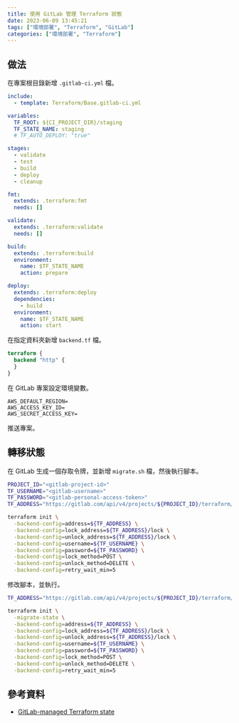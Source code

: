 ```yaml
---
title: 使用 GitLab 管理 Terraform 狀態
date: 2023-06-09 13:45:21
tags: ["環境部署", "Terraform", "GitLab"]
categories: ["環境部署", "Terraform"]
---
```


## 做法

在專案根目錄新增 `.gitlab-ci.yml` 檔。

```yml
include:
  - template: Terraform/Base.gitlab-ci.yml

variables:
  TF_ROOT: ${CI_PROJECT_DIR}/staging
  TF_STATE_NAME: staging
  # TF_AUTO_DEPLOY: "true"

stages:
  - validate
  - test
  - build
  - deploy
  - cleanup

fmt:
  extends: .terraform:fmt
  needs: []

validate:
  extends: .terraform:validate
  needs: []

build:
  extends: .terraform:build
  environment:
    name: $TF_STATE_NAME
    action: prepare

deploy:
  extends: .terraform:deploy
  dependencies:
    - build
  environment:
    name: $TF_STATE_NAME
    action: start
```

在指定資料夾新增 `backend.tf` 檔。

```tf
terraform {
  backend "http" {
  }
}
```

在 GitLab 專案設定環境變數。

```
AWS_DEFAULT_REGION=
AWS_ACCESS_KEY_ID=
AWS_SECRET_ACCESS_KEY=
```

推送專案。

## 轉移狀態

在 GitLab 生成一個存取令牌，並新增 `migrate.sh` 檔，然後執行腳本。

```bash
PROJECT_ID="<gitlab-project-id>"
TF_USERNAME="<gitlab-username>"
TF_PASSWORD="<gitlab-personal-access-token>"
TF_ADDRESS="https://gitlab.com/api/v4/projects/${PROJECT_ID}/terraform/state/old-state-name"

terraform init \
  -backend-config=address=${TF_ADDRESS} \
  -backend-config=lock_address=${TF_ADDRESS}/lock \
  -backend-config=unlock_address=${TF_ADDRESS}/lock \
  -backend-config=username=${TF_USERNAME} \
  -backend-config=password=${TF_PASSWORD} \
  -backend-config=lock_method=POST \
  -backend-config=unlock_method=DELETE \
  -backend-config=retry_wait_min=5
```

修改腳本，並執行。

```bash
TF_ADDRESS="https://gitlab.com/api/v4/projects/${PROJECT_ID}/terraform/state/new-state-name"

terraform init \
  -migrate-state \
  -backend-config=address=${TF_ADDRESS} \
  -backend-config=lock_address=${TF_ADDRESS}/lock \
  -backend-config=unlock_address=${TF_ADDRESS}/lock \
  -backend-config=username=${TF_USERNAME} \
  -backend-config=password=${TF_PASSWORD} \
  -backend-config=lock_method=POST \
  -backend-config=unlock_method=DELETE \
  -backend-config=retry_wait_min=5
```

## 參考資料

- [GitLab-managed Terraform state](https://docs.gitlab.com/ee/user/infrastructure/iac/terraform_state.html)
